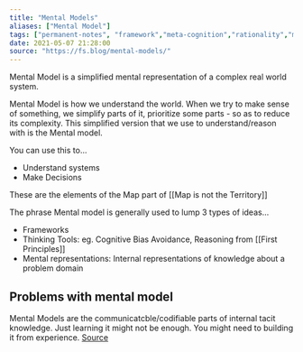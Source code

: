```yaml
---
title: "Mental Models"
aliases: ["Mental Model"]
tags: ["permanent-notes", "framework","meta-cognition","rationality","mental-models" ]
date: 2021-05-07 21:28:00
source: "https://fs.blog/mental-models/"
---
```


Mental Model is a simplified mental representation of a complex real world system.

Mental Model is how we understand the world. When we try to make sense of something, we simplify parts of it, prioritize some parts - so as to reduce its complexity. This simplified version that we use to understand/reason with is the Mental model.

You can use this to...
- Understand systems
- Make Decisions

These are the elements of the Map part of [[Map is not the Territory]]

The phrase Mental model is generally used to lump 3 types of ideas...

- Frameworks
- Thinking Tools: eg. Cognitive Bias Avoidance, Reasoning from [[First Principles]]
- Mental representations: Internal representations of knowledge about a problem domain

## Problems with mental model

Mental Models are the communicatcble/codifiable parts of internal tacit knowledge. Just learning it might not be enough. You might need to building it from experience. [Source](https://commoncog.com/blog/the-mental-model-fallacy/)



